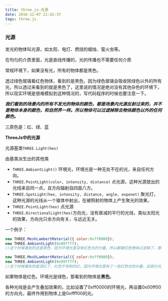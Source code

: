 ```yaml
---
title: three.js-光源
date: 2016-12-07 21:42:37
tags: three.js
---
```





### **光源**

发光的物体叫光源，如太阳、电灯、燃烧的蜡烛、萤火虫等。

在均匀的介质里面，光是直线传播的，光的传播也不需要任何介质

常规环境下，如果没有光，所有的物体都是黑色。

透过绿色玻璃看红色物体，看到的是黑色，因为绿色玻璃会吸收除绿色以外的所有光，所以透过来看到的就是黑色了，这里说的情况是绝对没有其他杂色的环境下，所以现实环境是很难模拟到这种情况的，写代码程序的时候也要注意一下。

***我们看到的场景内的所有不发光的物体的颜色，都是场景内光源反射过来的，并不是物体本身的颜色，和自然界一样。所以物体可以过滤掉除去物体颜色以外的任何颜色。***

三原色是：红、绿、蓝

**ThreeJs中的光源**

光源基类`THREE.Light(hex)` 

由基类派生出的其他类

- `THREE.AmbientLight()`  环境光，环境光是一种无处不在的光，来自任何方向。
- `THREE.PointLight(color, intensity, distance)` 点光源，这种光源放出的光线来自同一点，且方向辐射自四面八方。
- `THREE.SpotLight(hex, intensity, distance, angle, exponet)` 聚光灯，这种光源的光线从一个锥体中射出，在被照射的物体上产生聚光的效果。
- `THREE.PointLight(hex)` 点光源
- `THREE.DirectionalLight(hex)`方向光，没有衰减的平行的光线，类似太阳光的效果，方向光只余方向有关，与远近无关。


一个例子：

```javascript
new THREE.MeshLambertMaterial({ color:0xff0000});
new THREE.AmbientLight(0x00ffff);
//这个时候看到的还是黑色，因为环境光里没有红色光的分量，所以都被红色物体过滤掉了，那再反射回来就是黑色
```

```javascript
new THREE.MeshLambertMaterial({ color:0xff0000});
new THREE.AmbientLight(0x99ffff);
//这个时候看到的是深红了，红色不饱和的红，因为环境光里有了一些红色光的分量，这部分光不会被吸收，从而可以反射过来
```



如果物体是红色，环境光是绿色，那看到的物体是**黑色**。

各种光线是会产生叠加效果的，比如设置了0xff0000的环境光，再设置0x00ff00的方向光，最终作用到物体上是0xffff00的光。